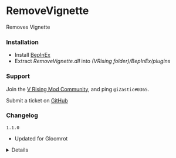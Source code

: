 # RemoveVignette
Removes Vignette

### Installation
- Install [BepInEx](https://v-rising.thunderstore.io/package/BepInEx/BepInExPack_V_Rising/)
- Extract _RemoveVignette.dll_ into _(VRising folder)/BepInEx/plugins_

### Support
Join the [V Rising Mod Community](https://discord.gg/r87Vdez2Br), and ping `@iZastic#0365`.

Submit a ticket on [GitHub](https://github.com/iZastic/vrising-removevignette/issues)

### Changelog
`1.1.0`
- Updated for Gloomrot

<details>

`1.0.0`
- Initial upload

</details>